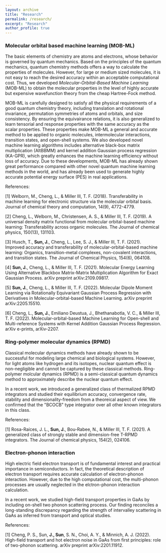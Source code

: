 ```yaml
---
layout: archive
title: "Research"
permalink: /research/
excerpt: "Research"
author_profile: true
---
```


<h3> Molecular orbital based machine learning (MOB-ML) </h3>

The basic elements of chemistry are atoms and electrons, whose behavior is governed by quantum mechanics.
Based on the principles of the quantum mechanics, quantum chemistry methods offers a way to calculate the properties of molecules.
However, for large or medium sized molecules, it is not easy to reach the desired accuracy within an acceptable computational cost.
Thus, we developed _Molecular-Orbital-Based Machine Learning_ (MOB-ML) to obtain the molecular properties in the level of highly accurate but expensive wavefunction theory from the cheap Hartree-Fock method.

MOB-ML is carefully designed to satisfy all the physical requirements of a good quantum chemistry theory, including translation and rotational invariance, permutation symmetries of atoms and orbitals, and size consistency. 
By ensuring the equivairance relations, it is also generalized to learn tensorial and response properties with the same accuracy as the scalar properties.
These properties make MOB-ML a general and accurate method to be applied to organic molecules, intermolecular interactions, transition states, and open-shell systems.
We also developed novel machine learning algorithms includes alternative black-box matrix multiplication (AltBBMM) and kernel addition Gaussian process regression (KA-GPR), which greatly enhances the machine learning efficiency without loss of accuracy.
Due to these developments, MOB-ML has already shown great performance compared with other novel quantum machine learning methods in the world, and has already been used to generate highly accurate potential energy surface (PES) in real applications.

References:

[1] Welborn, M., Cheng, L., & Miller III, T. F. (2018). Transferability in machine learning for electronic structure via the molecular orbital basis. Journal of chemical theory and computation, 14(9), 4772-4779.

[2] Cheng, L., Welborn, M., Christensen, A. S., & Miller III, T. F. (2019). A universal density matrix functional from molecular orbital-based machine learning: Transferability across organic molecules. The Journal of chemical physics, 150(13), 131103.

[3] Husch, T., **Sun, J.**, Cheng, L., Lee, S. J., & Miller III, T. F. (2021). Improved accuracy and transferability of molecular-orbital-based machine learning: Organics, transition-metal complexes, non-covalent interactions, and transition states. The Journal of Chemical Physics, 154(6), 064108.

[4] **Sun, J.**, Cheng, L., & Miller III, T. F. (2021). Molecular Energy Learning Using Alternative Blackbox Matrix-Matrix Multiplication Algorithm for Exact Gaussian Process. arXiv preprint arXiv:2109.09817.

[5] **Sun, J.**, Cheng, L., & Miller III, T. F. (2022). Molecular Dipole Moment Learning via Rotationally Equivariant Gaussian Process Regression with Derivatives in Molecular-orbital-based Machine Learning. arXiv preprint arXiv:2205.15510.

[6] Cheng, L., **Sun, J.**, Emiliano Deustua, J., Bhethanabotla, V. C., & Miller III, T. F. (2022). Molecular-orbital-based Machine Learning for Open-shell and Multi-reference Systems with Kernel Addition Gaussian Process Regression. arXiv e-prints, arXiv-2207.

<h3> Ring-polymer molecular dynamics (RPMD) </h3>

Classical molecular dynamics methods have already shown to be successful for modeling large chemical and biological systems.
However, for light atoms like hydrogen and its isotopes, nuclear quantum effect is non-negligible and cannot be captured by these classical methods.
Ring-polymer molcular dynamics (RPMD) is a semi-classical quantum dynamics method to approximately describe the nuclear quantum effect.

In a recent work, we introduced a generalized class of thermalized RPMD integrators and studied their equilibrium accuracy, convergence rate, stability and dimensionality-freedom from a theoreical aspect of view. We confirmed that the "BCOCB" type integrator over all other known integrators in this class.

References:

[1] Rosa-Raíces, J. L., **Sun, J.**, Bou-Rabee, N., & Miller III, T. F. (2021). A generalized class of strongly stable and dimension-free T-RPMD integrators. The Journal of chemical physics, 154(2), 024106.

<h3> Electron-phonon interaction </h3>

High electric field electron transport is of fundamental interest and practical importance in semiconductors.
In fact, the theoretical description of electron transport requires accurate calculation of electron-phonon interaction.
However, due to the high computational cost, the multi-phonon processes are usually neglected in the elctron-phonon interaction calculation.

In a recent work, we studied high-field transport properties in GaAs by including on-shell two phonon scattering process.
Our finding reconciles a long-standing discrepancy regarding the strength of intervalley scattering in GaAs as inferred from transport and optical studies.

References:

[1] Cheng, P. S., Sun, **J., Sun**, S. N., Choi, A. Y., & Minnich, A. J. (2022). High-field transport and hot electron noise in GaAs from first principles: role of two-phonon scattering. arXiv preprint arXiv:2201.11912.
